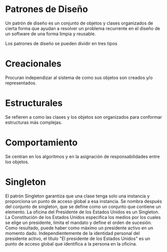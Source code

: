 # Patrones de Diseño
Un patrón de diseño es un conjunto de objetos y clases organizados de cierta forma que ayudan a resolver un problema recurrente en el diseño de un software de una forma limpia y reusable.

Los patrones de diseño se pueden dividir en tres tipos

# Creacionales
Procuran independizar al sistema de como sus objetos son creados y/o representados.

# Estructurales
Se refieren a como las clases y los objetos son organizados para conformar estructuras más complejas.

# Comportamiento
Se centran en los algoritmos y en la asignación de responsabilidades entre los objetos.

# Singleton
El patrón Singleton garantiza que una clase tenga solo una instancia y proporciona un punto de acceso global a esa instancia. Se nombra después del conjunto de singleton, que se define como un conjunto que contiene un elemento. La oficina del Presidente de los Estados Unidos es un Singleton. La Constitución de los Estados Unidos especifica los medios por los cuales se elige un presidente, limita el mandato y define el orden de sucesión. Como resultado, puede haber como máximo un presidente activo en un momento dado. Independientemente de la identidad personal del presidente activo, el título "El presidente de los Estados Unidos" es un punto de acceso global que identifica a la persona en la oficina.
